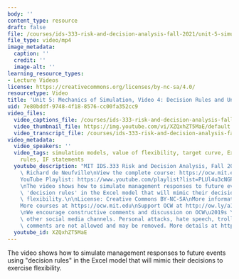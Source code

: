 ```yaml
---
body: ''
content_type: resource
draft: false
file: /courses/ids-333-risk-and-decision-analysis-fall-2021/unit-5-simulation-video-4_360p_16_9.mp4
file_type: video/mp4
image_metadata:
  caption: ''
  credit: ''
  image-alt: ''
learning_resource_types:
- Lecture Videos
license: https://creativecommons.org/licenses/by-nc-sa/4.0/
resourcetype: Video
title: 'Unit 5: Mechanics of Simulation, Video 4: Decision Rules and Unit Closure'
uid: 7e80bddf-9748-4f18-8576-cc00fa352cc9
video_files:
  video_captions_file: /courses/ids-333-risk-and-decision-analysis-fall-2021/1VONpeWoHQOAED_bZUe1GJz6VaePr65cl_transcript.webvtt
  video_thumbnail_file: https://img.youtube.com/vi/XZQxhZT5MaE/default.jpg
  video_transcript_file: /courses/ids-333-risk-and-decision-analysis-fall-2021/1VONpeWoHQOAED_bZUe1GJz6VaePr65cl_transcript.pdf
video_metadata:
  video_speakers: ''
  video_tags: simulation models, value of flexibility, target curve, Excel, decision
    rules, IF statements
  youtube_description: "MIT IDS.333 Risk and Decision Analysis, Fall 2021\nInstructor:\
    \ Richard de Neufville\nView the complete course: https://ocw.mit.edu/courses/ids-333-risk-and-decision-analysis-fall-2021/\n\
    YouTube Playlist: https://www.youtube.com/playlist?list=PLUl4u3cNGP62jwhTqp8_1kwrkDkxZhpQC\n\
    \nThe video shows how to simulate management responses to future events using\
    \ 'decision rules' in the Excel model that will mimic their decisions to exercise\
    \ flexibility.\n\nLicense: Creative Commons BY-NC-SA\nMore information at https://ocw.mit.edu/terms\n\
    More courses at https://ocw.mit.edu\nSupport OCW at http://ow.ly/a1If50zVRlQ\n\
    \nWe encourage constructive comments and discussion on OCW\u2019s YouTube and\
    \ other social media channels. Personal attacks, hate speech, trolling, and inappropriate\
    \ comments are not allowed and may be removed. More details at https://ocw.mit.edu/comments."
  youtube_id: XZQxhZT5MaE
---
```

The video shows how to simulate management responses to future events using "decision rules" in the Excel model that will mimic their decisions to exercise flexibility.